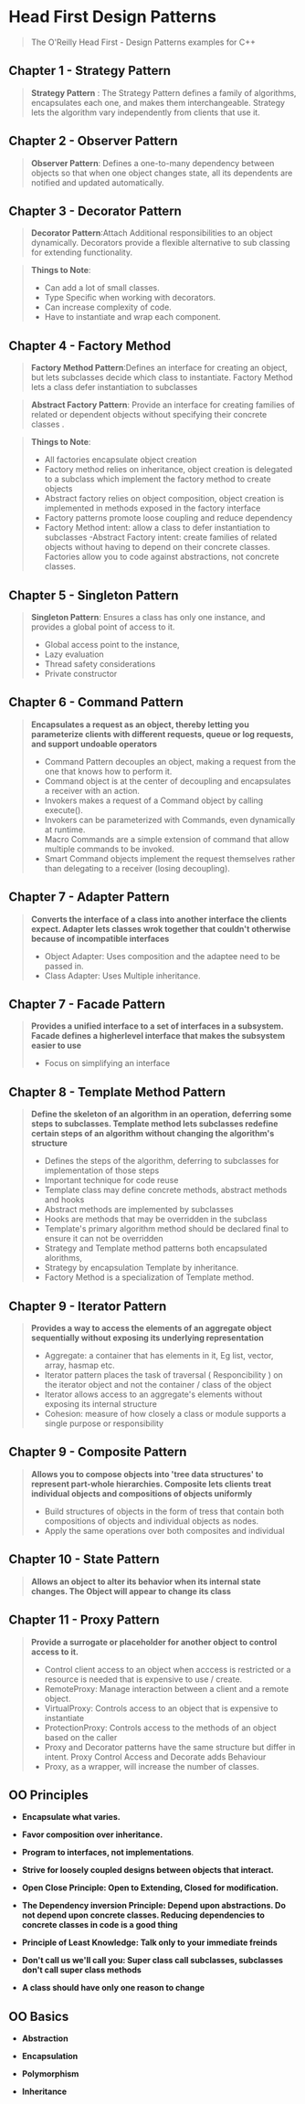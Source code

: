 

# Head First Design Patterns

  

>The O'Reilly Head First - Design Patterns examples for C++

  
  
  

## Chapter 1 - Strategy Pattern

>**Strategy Pattern** : The Strategy Pattern defines a family of algorithms, encapsulates each one, and makes them interchangeable. Strategy lets the algorithm vary independently from clients that use it.


## Chapter 2 - Observer Pattern

>**Observer Pattern**: Defines a one-to-many dependency between objects so that when one object changes state, all its dependents are notified and updated automatically.


## Chapter 3 - Decorator Pattern

>**Decorator Pattern**:Attach Additional responsibilities to an object dynamically. Decorators provide a flexible alternative to sub classing for extending functionality.

>**Things to Note**: 
>- Can add a lot of small classes.
>- Type Specific when working with decorators.
>- Can increase complexity of code.
>- Have to instantiate and wrap each component.
  
  
## Chapter 4 - Factory Method

>**Factory Method Pattern**:Defines an interface for creating an object, but lets subclasses decide which class to instantiate. Factory Method lets a class defer instantiation to subclasses

>**Abstract Factory Pattern**: Provide an interface for creating families of related or dependent objects without specifying their concrete classes .

>**Things to Note**:
>- All factories encapsulate object creation
>- Factory method relies on inheritance, object creation is delegated  to a subclass which implement the factory method to create objects 
>- Abstract factory relies on object composition, object creation is implemented in methods exposed in the factory interface 
>- Factory patterns promote loose coupling and reduce dependency
>- Factory Method intent: allow a class to defer instantiation to subclasses 
>-Abstract Factory intent: create families of related objects without having to depend on their concrete classes.
>Factories allow you to code against abstractions, not concrete classes.


## Chapter 5 - Singleton Pattern

>**Singleton Pattern**: Ensures a class has only one instance, and provides a global point of access to it.
>- Global access point to the instance, 
>- Lazy evaluation
>- Thread safety considerations
>- Private constructor


## Chapter 6 - Command Pattern

>**Encapsulates a request as an object, thereby letting you parameterize clients with different requests, queue or log requests, and support undoable operators**
>- Command Pattern decouples an object, making a request from the one that knows how to perform it.
>- Command object is at the center of decoupling and encapsulates a receiver with an action.
>- Invokers makes a request of a Command object by calling execute().
>- Invokers can be parameterized with Commands, even dynamically at runtime.
>- Macro Commands are a simple extension of command that allow multiple commands to be invoked.
>- Smart Command objects implement the request themselves rather than delegating to a receiver (losing decoupling).

## Chapter 7 - Adapter Pattern
>**Converts the interface of a class into another interface the clients expect. Adapter lets classes wrok together that couldn't otherwise because of incompatible interfaces**
>- Object Adapter: Uses composition and the adaptee need to be passed in.
>- Class Adapter: Uses Multiple inheritance.

## Chapter 7 - Facade Pattern 
>**Provides a unified interface to a set of interfaces in a subsystem. Facade defines a higherlevel interface that makes the subsystem easier to use**
>- Focus on simplifying an interface

## Chapter 8 - Template Method Pattern
>**Define the skeleton of an algorithm in an operation, deferring some steps to subclasses. Template method lets subclasses redefine certain steps of an algorithm without changing the algorithm's structure**
>- Defines the steps of the algorithm, deferring to subclasses for implementation of those steps
>- Important technique for code reuse
>- Template class may define concrete methods, abstract methods and hooks
>- Abstract methods are implemented by subclasses
>- Hooks are methods that may be overridden in the subclass
>- Template's primary algorithm method should be declared final to ensure it can not be overridden
>- Strategy and Template method patterns both encapsulated alorithms, 
>- Strategy by encapsulation Template by inheritance.
>- Factory Method is a specialization of Template method.


## Chapter 9 - Iterator Pattern 
>**Provides a way to access the elements of an aggregate object sequentially without exposing its underlying representation**
>- Aggregate: a container that has elements in it, Eg list, vector, array, hasmap etc.
>- Iterator pattern places the task of traversal ( Responcibility ) on the iterator object and not the container / class of the object
>- Iterator allows access to an aggregate's elements without exposing its internal structure
>- Cohesion: measure of how closely a class or module supports a single purpose or responsibility


## Chapter 9 - Composite Pattern
>**Allows you to compose objects into 'tree data structures' to represent part-whole hierarchies. Composite lets clients treat individual objects and compositions of objects uniformly**
>- Build structures of objects in the form of tress that contain both compositions of objects and individual objects as nodes.
>- Apply the same operations over both composites and individual

## Chapter 10 - State Pattern 
>**Allows an object to alter its behavior when its internal state changes. The Object will appear to change its class**

## Chapter 11 - Proxy Pattern 
>**Provide a surrogate or placeholder for another object to control access to it.**
>- Control client access to an object when acccess is restricted or a resource is needed that is expensive to use / create.
>- RemoteProxy: Manage interaction between a client and a remote object.
>- VirtualProxy: Controls access to an object that is expensive to instantiate
>- ProtectionProxy: Controls access to the methods of an object based on the caller
>- Proxy and Decorator patterns have the same structure but differ in intent.  Proxy Control Access and Decorate adds Behaviour
>- Proxy, as a wrapper, will increase the number of classes.

## OO Principles

-  **Encapsulate what varies.**

-  **Favor composition over inheritance.**

-  **Program to interfaces, not implementations**.

-  **Strive for loosely coupled designs between objects that interact.**

-  **Open Close Principle: Open to Extending, Closed for modification.**

-  **The Dependency inversion Principle: Depend upon abstractions. Do not depend upon concrete classes. Reducing dependencies to concrete classes in code is a good thing**

-  **Principle of Least Knowledge: Talk only to your immediate freinds**

-  **Don't call us we'll call you: Super class call subclasses, subclasses don't call super class methods**

-  **A class should have only one reason to change**

## OO Basics

-  **Abstraction**

-  **Encapsulation**

-  **Polymorphism**

-  **Inheritance**
